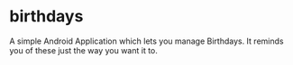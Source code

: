 # birthdays
A simple Android Application which lets you manage Birthdays. It reminds you of these just the way you want it to.
